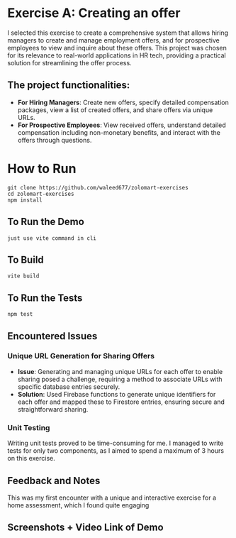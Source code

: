 # Exercise A: Creating an offer

I selected this exercise to create a comprehensive system that allows hiring managers to create and manage employment offers, and for prospective employees to view and inquire about these offers. This project was chosen for its relevance to real-world applications in HR tech, providing a practical solution for streamlining the offer process. 

## The project functionalities:

- **For Hiring Managers**: Create new offers, specify detailed compensation packages, view a list of created offers, and share offers via unique URLs.
- **For Prospective Employees**: View received offers, understand detailed compensation including non-monetary benefits, and interact with the offers through questions.

# How to Run


```
git clone https://github.com/waleed677/zolomart-exercises
cd zolomart-exercises
npm install
```

## To Run the Demo

```
just use vite command in cli
```

## To Build

```
vite build
```

## To Run the Tests

```
npm test
```


## Encountered Issues

### Unique URL Generation for Sharing Offers
- **Issue**: Generating and managing unique URLs for each offer to enable sharing posed a challenge, requiring a method to associate URLs with specific database entries securely.
- **Solution**: Used Firebase functions to generate unique identifiers for each offer and mapped these to Firestore entries, ensuring secure and straightforward sharing.

### Unit Testing
   Writing unit tests proved to be time-consuming for me. I managed to write tests for only two components, as I aimed to spend a maximum of 3 hours on this exercise.


## Feedback and Notes

This was my first encounter with a unique and interactive exercise for a home assessment, which I found quite engaging


## Screenshots + Video Link of Demo

